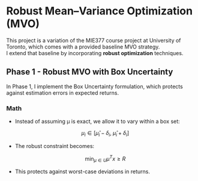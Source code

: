 # Robust Mean–Variance Optimization (MVO) 

This project is a variation of the MIE377 course project at University of Toronto, which comes with a provided baseline MVO strategy.  
I extend that baseline by incorporating **robust optimization** techniques.  

## Phase 1 - Robust MVO with Box Uncertainty
 
In Phase 1, I implement the Box Uncertainty formulation, which protects against estimation errors in expected returns. 

### Math
- Instead of assuming μ is exact, we allow it to vary within a box set:  

  $$
  \mu_i \in [\hat{\mu}_i - \delta_i, \; \hat{\mu}_i + \delta_i]
  $$

- The robust constraint becomes:

  $$
  \min_{\mu \in U} \mu^T x \geq R
  $$

- This protects against worst-case deviations in returns. 



